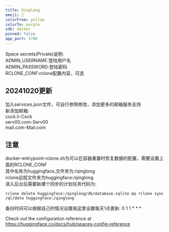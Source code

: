 ```yaml
---
title: Qinglong
emoji: 🏃
colorFrom: yellow
colorTo: purple
sdk: docker
pinned: false
app_port: 5700
---
```


Space secrets(Private)说明:   
ADMIN_USERNAME:登陆用户名   
ADMIN_PASSWORD:登陆密码   
RCLONE_CONF:rclone配置内容，可选   


## 20241020更新   
加入services.json文件，可自行参照修改，添加更多的邮箱服务支持  
新添加邮箱:   
cock.li-Cock   
serv00.com-Serv00   
mail.com-Mail.com   

## 注意 
docker-entrypoint-rclone.sh为可以在容器重置时恢复数据的配置，需要设置上面的RCLONE_CONF  
其中名称为huggingface,文件夹为:/qinglong   
rclone远程文件夹为huggingface:/qinglong   
进入后台后需要新建个同步的计划任务代码为:  
```
rclone delete huggingface:/qinglong/db/database.sqlite && rclone sync /ql/data huggingface:/qinglong
```
备份时间可以根据自己的情况设置我这里设置每天1点更新: 0 1 1 * * * 

Check out the configuration reference at https://huggingface.co/docs/hub/spaces-config-reference
